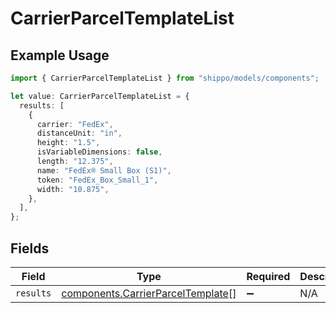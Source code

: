 # CarrierParcelTemplateList

## Example Usage

```typescript
import { CarrierParcelTemplateList } from "shippo/models/components";

let value: CarrierParcelTemplateList = {
  results: [
    {
      carrier: "FedEx",
      distanceUnit: "in",
      height: "1.5",
      isVariableDimensions: false,
      length: "12.375",
      name: "FedEx® Small Box (S1)",
      token: "FedEx_Box_Small_1",
      width: "10.875",
    },
  ],
};
```

## Fields

| Field                                                                                  | Type                                                                                   | Required                                                                               | Description                                                                            |
| -------------------------------------------------------------------------------------- | -------------------------------------------------------------------------------------- | -------------------------------------------------------------------------------------- | -------------------------------------------------------------------------------------- |
| `results`                                                                              | [components.CarrierParcelTemplate](../../models/components/carrierparceltemplate.md)[] | :heavy_minus_sign:                                                                     | N/A                                                                                    |